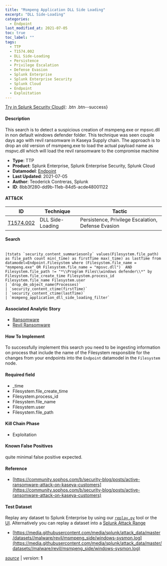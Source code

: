```yaml
---
title: "Msmpeng Application DLL Side Loading"
excerpt: "DLL Side-Loading"
categories:
  - Endpoint
last_modified_at: 2021-07-05
toc: true
toc_label: ""
tags:
  - TTP
  - T1574.002
  - DLL Side-Loading
  - Persistence
  - Privilege Escalation
  - Defense Evasion
  - Splunk Enterprise
  - Splunk Enterprise Security
  - Splunk Cloud
  - Endpoint
  - Exploitation
---
```




[Try in Splunk Security Cloud](https://www.splunk.com/en_us/cyber-security.html){: .btn .btn--success}

#### Description

This search is to detect a suspicious creation of msmpeng.exe or mpsvc.dll in non default windows defender folder. This technique was seen couple days ago with revil ransomware in Kaseya Supply chain. The approach is to drop an old version of msmpeng.exe to load the actual payload name as mspvc.dll which will load the revil ransomware to the compromise machine

- **Type**: TTP
- **Product**: Splunk Enterprise, Splunk Enterprise Security, Splunk Cloud
- **Datamodel**: [Endpoint](https://docs.splunk.com/Documentation/CIM/latest/User/Endpoint)
- **Last Updated**: 2021-07-05
- **Author**: Teoderick Contreras, Splunk
- **ID**: 8bb3f280-dd9b-11eb-84d5-acde48001122


#### ATT&CK

| ID          | Technique   | Tactic       |
| ----------- | ----------- |--------------|
| [T1574.002](https://attack.mitre.org/techniques/T1574/002/) | DLL Side-Loading | Persistence, Privilege Escalation, Defense Evasion |


#### Search

```

|tstats `security_content_summariesonly` values(Filesystem.file_path) as file_path count min(_time) as firstTime max(_time) as lastTime from datamodel=Endpoint.Filesystem where (Filesystem.file_name = "msmpeng.exe" OR Filesystem.file_name = "mpsvc.dll")  AND Filesystem.file_path != "*\\Program Files\\windows defender\\*" by Filesystem.file_create_time Filesystem.process_id  Filesystem.file_name Filesystem.user 
| `drop_dm_object_name(Processes)` 
| `security_content_ctime(firstTime)` 
| `security_content_ctime(lastTime)` 
| `msmpeng_application_dll_side_loading_filter`
```

#### Associated Analytic Story
* [Ransomware](/stories/ransomware)
* [Revil Ransomware](/stories/revil_ransomware)


#### How To Implement
To successfully implement this search you need to be ingesting information on process that include the name of the Filesystem responsible for the changes from your endpoints into the `Endpoint` datamodel in the `Filesystem` node.

#### Required field
* _time
* Filesystem.file_create_time
* Filesystem.process_id
* Filesystem.file_name
* Filesystem.user
* Filesystem.file_path


#### Kill Chain Phase
* Exploitation


#### Known False Positives
quite minimal false positive expected.




#### Reference

* [https://community.sophos.com/b/security-blog/posts/active-ransomware-attack-on-kaseya-customers](https://community.sophos.com/b/security-blog/posts/active-ransomware-attack-on-kaseya-customers)



#### Test Dataset
Replay any dataset to Splunk Enterprise by using our [`replay.py`](https://github.com/splunk/attack_data#using-replaypy) tool or the [UI](https://github.com/splunk/attack_data#using-ui).
Alternatively you can replay a dataset into a [Splunk Attack Range](https://github.com/splunk/attack_range#replay-dumps-into-attack-range-splunk-server)

* [https://media.githubusercontent.com/media/splunk/attack_data/master/datasets//malware/revil/msmpeng_side/windows-sysmon.log](https://media.githubusercontent.com/media/splunk/attack_data/master/datasets//malware/revil/msmpeng_side/windows-sysmon.log)



[*source*](https://github.com/splunk/security_content/tree/develop/detections/endpoint/msmpeng_application_dll_side_loading.yml) \| *version*: **1**
